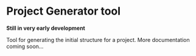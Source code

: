 # Project Generator tool

**Still in very early development**

Tool for generating the initial structure for a project.
More documentation coming soon...
